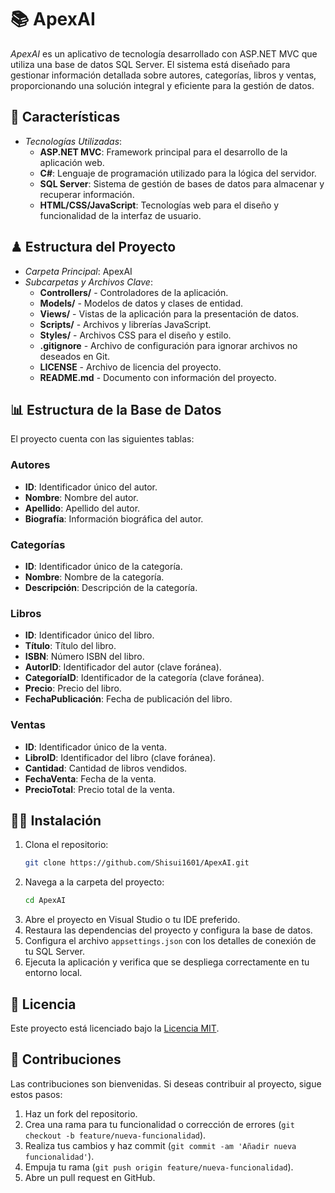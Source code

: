 # 📚 ApexAI
*ApexAI* es un aplicativo de tecnología desarrollado con ASP.NET MVC que utiliza una base de datos SQL Server. El sistema está diseñado para gestionar información detallada sobre autores, categorías, libros y ventas, proporcionando una solución integral y eficiente para la gestión de datos.

## 🔗 Características
- *Tecnologías Utilizadas*:
  - **ASP.NET MVC**: Framework principal para el desarrollo de la aplicación web.
  - **C#**: Lenguaje de programación utilizado para la lógica del servidor.
  - **SQL Server**: Sistema de gestión de bases de datos para almacenar y recuperar información.
  - **HTML/CSS/JavaScript**: Tecnologías web para el diseño y funcionalidad de la interfaz de usuario.

## ♟ Estructura del Proyecto
- *Carpeta Principal*: ApexAI
- *Subcarpetas y Archivos Clave*:
  - **Controllers/** - Controladores de la aplicación.
  - **Models/** - Modelos de datos y clases de entidad.
  - **Views/** - Vistas de la aplicación para la presentación de datos.
  - **Scripts/** - Archivos y librerías JavaScript.
  - **Styles/** - Archivos CSS para el diseño y estilo.
  - **.gitignore** - Archivo de configuración para ignorar archivos no deseados en Git.
  - **LICENSE** - Archivo de licencia del proyecto.
  - **README.md** - Documento con información del proyecto.

## 📊 Estructura de la Base de Datos

El proyecto cuenta con las siguientes tablas:

### Autores
- **ID**: Identificador único del autor.
- **Nombre**: Nombre del autor.
- **Apellido**: Apellido del autor.
- **Biografía**: Información biográfica del autor.

### Categorías
- **ID**: Identificador único de la categoría.
- **Nombre**: Nombre de la categoría.
- **Descripción**: Descripción de la categoría.

### Libros
- **ID**: Identificador único del libro.
- **Título**: Título del libro.
- **ISBN**: Número ISBN del libro.
- **AutorID**: Identificador del autor (clave foránea).
- **CategoríaID**: Identificador de la categoría (clave foránea).
- **Precio**: Precio del libro.
- **FechaPublicación**: Fecha de publicación del libro.

### Ventas
- **ID**: Identificador único de la venta.
- **LibroID**: Identificador del libro (clave foránea).
- **Cantidad**: Cantidad de libros vendidos.
- **FechaVenta**: Fecha de la venta.
- **PrecioTotal**: Precio total de la venta.

## 🐱‍👤 Instalación
1. Clona el repositorio:
    ```bash
    git clone https://github.com/Shisui1601/ApexAI.git
    ```
2. Navega a la carpeta del proyecto:
    ```bash
    cd ApexAI
    ```
3. Abre el proyecto en Visual Studio o tu IDE preferido.
4. Restaura las dependencias del proyecto y configura la base de datos.
5. Configura el archivo `appsettings.json` con los detalles de conexión de tu SQL Server.
6. Ejecuta la aplicación y verifica que se despliega correctamente en tu entorno local.

## 📔 Licencia
Este proyecto está licenciado bajo la [Licencia MIT](./LICENSE).

## 💎 Contribuciones
Las contribuciones son bienvenidas. Si deseas contribuir al proyecto, sigue estos pasos:
1. Haz un fork del repositorio.
2. Crea una rama para tu funcionalidad o corrección de errores (`git checkout -b feature/nueva-funcionalidad`).
3. Realiza tus cambios y haz commit (`git commit -am 'Añadir nueva funcionalidad'`).
4. Empuja tu rama (`git push origin feature/nueva-funcionalidad`).
5. Abre un pull request en GitHub.
